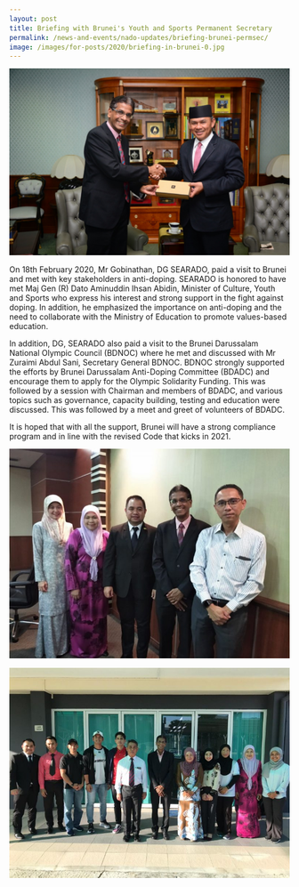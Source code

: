 ```yaml
---
layout: post
title: Briefing with Brunei's Youth and Sports Permanent Secretary
permalink: /news-and-events/nado-updates/briefing-brunei-permsec/
image: /images/for-posts/2020/briefing-in-brunei-0.jpg
---
```

![Photo with Maj Gen Dato Aminuddin](/images/for-posts/2020/briefing-in-brunei-0.jpg)

On 18th February 2020, Mr Gobinathan, DG SEARADO, paid a visit to Brunei and met with key stakeholders in anti-doping. SEARADO is honored to have met Maj Gen (R) Dato Aminuddin Ihsan Abidin, Minister of Culture, Youth and Sports who express his interest and strong support in the fight against doping. In addition, he emphasized the importance on anti-doping and the need to collaborate with the Ministry of Education to promote values-based education.

In addition, DG, SEARADO also paid a visit to the Brunei Darussalam National Olympic Council (BDNOC) where he met and  discussed with Mr Zuraimi Abdul Sani, Secretary General BDNOC. BDNOC strongly supported the efforts by  Brunei Darussalam Anti-Doping Committee (BDADC) and encourage them to apply for the Olympic Solidarity Funding. This was followed by a session with Chairman and members of BDADC, and various topics such as governance, capacity building, testing and education were discussed. This was followed by a meet and greet of volunteers of BDADC.

It is hoped that with all the support, Brunei will have a strong compliance program and in line with the revised Code that kicks in 2021.

![Group Photo](/images/for-posts/2020/briefing-in-brunei-1.jpeg)

![Group Photo](/images/for-posts/2020/briefing-in-brunei-2.jpeg)
